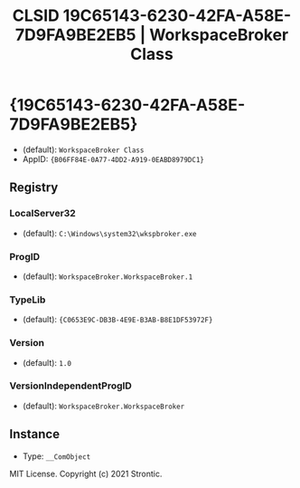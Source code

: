 ﻿---
title: "CLSID 19C65143-6230-42FA-A58E-7D9FA9BE2EB5 | WorkspaceBroker Class"
excerpt: What is COM-Object CLSID 19C65143-6230-42FA-A58E-7D9FA9BE2EB5?
---

# {19C65143-6230-42FA-A58E-7D9FA9BE2EB5}

* (default): `WorkspaceBroker Class`
* AppID: `{B06FF84E-0A77-4DD2-A919-0EABD8979DC1}`

## Registry


### LocalServer32

* (default): `C:\Windows\system32\wkspbroker.exe`

### ProgID

* (default): `WorkspaceBroker.WorkspaceBroker.1`

### TypeLib

* (default): `{C0653E9C-DB3B-4E9E-B3AB-B8E1DF53972F}`

### Version

* (default): `1.0`

### VersionIndependentProgID

* (default): `WorkspaceBroker.WorkspaceBroker`

## Instance

* Type: `__ComObject`

MIT License. Copyright (c) 2021 Strontic.


